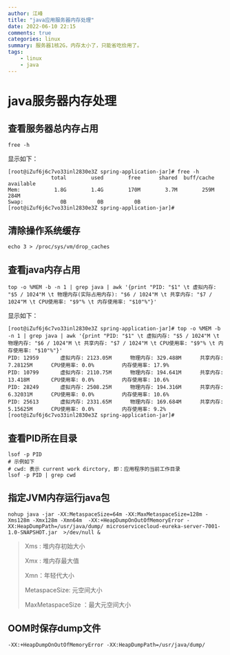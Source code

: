 ```yaml
---
author: 江峰
title: "java应用服务器内存处理"
date: 2022-06-10 22:15
comments: true
categories: linux
summary: 服务器1核2G，内存太小了，只能省吃俭用了。
tags: 
	- linux
	- java
---
```


# java服务器内存处理

## 查看服务器总内存占用

```
free -h
```

显示如下：

```
[root@iZuf6j6c7vo33inl2830e3Z spring-application-jar]# free -h
              total        used        free      shared  buff/cache   available
Mem:           1.8G        1.4G        170M        3.7M        259M        284M
Swap:            0B          0B          0B
[root@iZuf6j6c7vo33inl2830e3Z spring-application-jar]# 

```

## 清除操作系统缓存

```
echo 3 > /proc/sys/vm/drop_caches
```



## 查看java内存占用

```
top -o %MEM -b -n 1 | grep java | awk '{print "PID: "$1" \t 虚拟内存: "$5 / 1024"M \t 物理内存(实际占用内存): "$6 / 1024"M \t 共享内存: "$7 / 1024"M \t CPU使用率: "$9"% \t 内存使用率: "$10"%"}'
```

显示如下：

```
[root@iZuf6j6c7vo33inl2830e3Z spring-application-jar]# top -o %MEM -b -n 1 | grep java | awk '{print "PID: "$1" \t 虚拟内存: "$5 / 1024"M \t 物理内存: "$6 / 1024"M \t 共享内存: "$7 / 1024"M \t CPU使用率: "$9"% \t 内存使用率: "$10"%"}'
PID: 12959       虚拟内存: 2123.05M      物理内存: 329.488M      共享内存: 7.28125M      CPU使用率: 0.0%         内存使用率: 17.9%
PID: 10799       虚拟内存: 2110.75M      物理内存: 194.641M      共享内存: 13.418M       CPU使用率: 0.0%         内存使用率: 10.6%
PID: 28249       虚拟内存: 2508.25M      物理内存: 194.316M      共享内存: 6.32031M      CPU使用率: 0.0%         内存使用率: 10.6%
PID: 25613       虚拟内存: 2331.65M      物理内存: 169.684M      共享内存: 5.15625M      CPU使用率: 0.0%         内存使用率: 9.2%
[root@iZuf6j6c7vo33inl2830e3Z spring-application-jar]# 
```

## 查看PID所在目录

```
lsof -p PID
# 示例如下
# cwd: 表示 current work dirctory, 即：应用程序的当前工作目录
lsof -p PID | grep cwd
```



## 指定JVM内存运行java包



```
nohup java -jar -XX:MetaspaceSize=64m -XX:MaxMetaspaceSize=128m -Xms128m -Xmx128m -Xmn64m  -XX:+HeapDumpOnOutOfMemoryError -XX:HeapDumpPath=/usr/java/dump/ microservicecloud-eureka-server-7001-1.0-SNAPSHOT.jar  >/dev/null &

```

>  Xms : 堆内存初始大小
>
>  Xmx : 堆内存最大值
>
>  Xmn：年轻代大小
>
>  MetaspaceSize: 元空间大小
>
>  MaxMetaspaceSize ：最大元空间大小

## OOM时保存dump文件

```
-XX:+HeapDumpOnOutOfMemoryError -XX:HeapDumpPath=/usr/java/dump/
```



